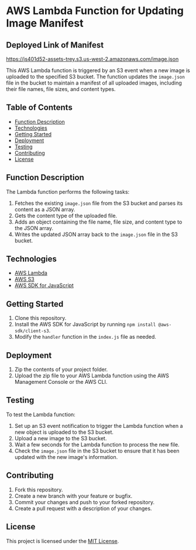 # AWS Lambda Function for Updating Image Manifest

## Deployed Link of Manifest

https://js401d52-assets-trey.s3.us-west-2.amazonaws.com/image.json

This AWS Lambda function is triggered by an S3 event when a new image is uploaded to the specified S3 bucket. The function updates the `image.json` file in the bucket to maintain a manifest of all uploaded images, including their file names, file sizes, and content types.

## Table of Contents

- [Function Description](#function-description)
- [Technologies](#technologies)
- [Getting Started](#getting-started)
- [Deployment](#deployment)
- [Testing](#testing)
- [Contributing](#contributing)
- [License](#license)

## Function Description

The Lambda function performs the following tasks:

1. Fetches the existing `image.json` file from the S3 bucket and parses its content as a JSON array.
2. Gets the content type of the uploaded file.
3. Adds an object containing the file name, file size, and content type to the JSON array.
4. Writes the updated JSON array back to the `image.json` file in the S3 bucket.

## Technologies

- [AWS Lambda](https://aws.amazon.com/lambda/)
- [AWS S3](https://aws.amazon.com/s3/)
- [AWS SDK for JavaScript](https://aws.amazon.com/sdk-for-node-js/)

## Getting Started

1. Clone this repository.
2. Install the AWS SDK for JavaScript by running `npm install @aws-sdk/client-s3`.
3. Modify the `handler` function in the `index.js` file as needed.

## Deployment

1. Zip the contents of your project folder.
2. Upload the zip file to your AWS Lambda function using the AWS Management Console or the AWS CLI.

## Testing

To test the Lambda function:

1. Set up an S3 event notification to trigger the Lambda function when a new object is uploaded to the S3 bucket.
2. Upload a new image to the S3 bucket.
3. Wait a few seconds for the Lambda function to process the new file.
4. Check the `image.json` file in the S3 bucket to ensure that it has been updated with the new image's information.

## Contributing

1. Fork this repository.
2. Create a new branch with your feature or bugfix.
3. Commit your changes and push to your forked repository.
4. Create a pull request with a description of your changes.

## License

This project is licensed under the [MIT License](LICENSE).
